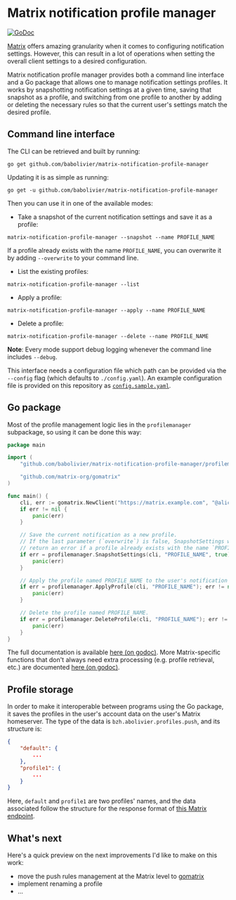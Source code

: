 # Matrix notification profile manager

[![GoDoc](https://godoc.org/github.com/babolivier/matrix-notification-profile-manager/profilemanager?status.svg)](https://godoc.org/github.com/babolivier/matrix-notification-profile-manager/profilemanager)

[Matrix](https://matrix.org) offers amazing granularity when it comes to
configuring notification settings. However, this can result in a lot of
operations when setting the overall client settings to a desired configuration.

Matrix notification profile manager provides both a command line interface
and a Go package that allows one to manage notification settings profiles. It
works by snapshotting notification settings at a given time, saving that
snapshot as a profile, and switching from one profile to another by adding or
deleting the necessary rules so that the current user's settings match the
desired profile.

## Command line interface

The CLI can be retrieved and built by running:

```
go get github.com/babolivier/matrix-notification-profile-manager
```

Updating it is as simple as running:

```
go get -u github.com/babolivier/matrix-notification-profile-manager
```

Then you can use it in one of the available modes:

* Take a snapshot of the current notification settings and save it as a profile:

```
matrix-notification-profile-manager --snapshot --name PROFILE_NAME
```

If a profile already exists with the name `PROFILE_NAME`, you can overwrite it
by adding `--overwrite` to your command line.

* List the existing profiles:

```
matrix-notification-profile-manager --list
```

* Apply a profile:

```
matrix-notification-profile-manager --apply --name PROFILE_NAME
```

* Delete a profile:

```
matrix-notification-profile-manager --delete --name PROFILE_NAME
```

**Note**: Every mode support debug logging whenever the command line includes
`--debug`.

This interface needs a configuration file which path can be provided via the
`--config` flag (which defaults to `./config.yaml`). An example configuration
file is provided on this repository as
[`config.sample.yaml`](/config.sample.yaml).

## Go package

Most of the profile management logic lies in the `profilemanager` subpackage, so
using it can be done this way:

```go
package main

import (
	"github.com/babolivier/matrix-notification-profile-manager/profilemanager"

	"github.com/matrix-org/gomatrix"
)

func main() {
	cli, err := gomatrix.NewClient("https://matrix.example.com", "@alice:example.com", "ACCESS_TOKEN")
	if err != nil {
		panic(err)
	}

	// Save the current notification as a new profile.
	// If the last parameter (`overwrite`) is false, SnapshotSettings will
	// return an error if a profile already exists with the name `PROFILE_NAME`.
	if err = profilemanager.SnapshotSettings(cli, "PROFILE_NAME", true); err != nil {
		panic(err)
	}

	// Apply the profile named PROFILE_NAME to the user's notification settings.
	if err = profilemanager.ApplyProfile(cli, "PROFILE_NAME"); err != nil {
		panic(err)
	}

	// Delete the profile named PROFILE_NAME.
	if err = profilemanager.DeleteProfile(cli, "PROFILE_NAME"); err != nil {
		panic(err)
	}
}
```

The full documentation is available [here (on
godoc)](https://godoc.org/github.com/babolivier/matrix-notification-profile-manager/profilemanager).
More Matrix-specific functions that don't always need extra processing (e.g.
profile retrieval, etc.) are documented [here (on
godoc)](https://godoc.org/github.com/babolivier/matrix-notification-profile-manager/profilemanager/matrix).

## Profile storage

In order to make it interoperable between programs using the Go package, it
saves the profiles in the user's account data on the user's Matrix homeserver.
The type of the data is `bzh.abolivier.profiles.push`, and its structure is:

```json
{
	"default": {
		...
	},
	"profile1": {
		...
	}
}
```

Here, `default` and `profile1` are two profiles' names, and the data associated
follow the structure for the response format of [this Matrix
endpoint](https://matrix.org/docs/spec/client_server/r0.4.0.html#get-matrix-client-r0-pushrules).

## What's next

Here's a quick preview on the next improvements I'd like to make on this work:

* move the push rules management at the Matrix level to [gomatrix](https://github.com/matrix-org/gomatrix)
* implement renaming a profile
* ...
